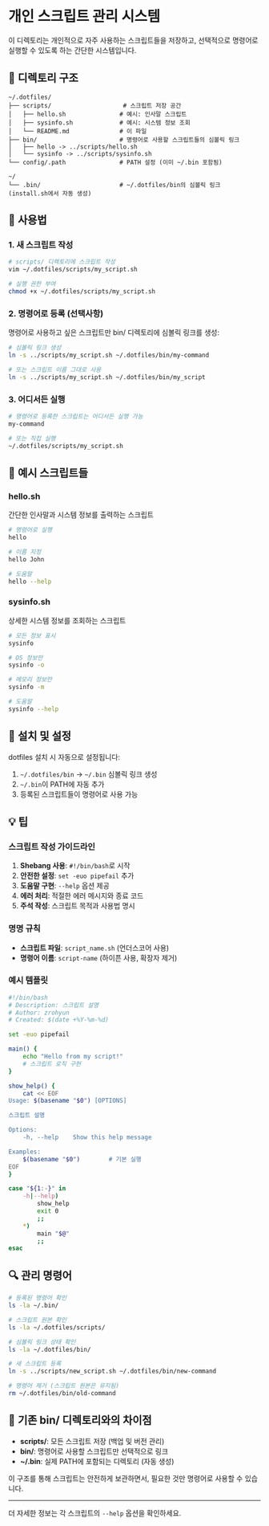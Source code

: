 # 개인 스크립트 관리 시스템

이 디렉토리는 개인적으로 자주 사용하는 스크립트들을 저장하고, 선택적으로 명령어로 실행할 수 있도록 하는 간단한 시스템입니다.

## 📁 디렉토리 구조

```
~/.dotfiles/
├── scripts/                    # 스크립트 저장 공간
│   ├── hello.sh               # 예시: 인사말 스크립트
│   ├── sysinfo.sh             # 예시: 시스템 정보 조회
│   └── README.md              # 이 파일
├── bin/                       # 명령어로 사용할 스크립트들의 심볼릭 링크
│   ├── hello -> ../scripts/hello.sh
│   └── sysinfo -> ../scripts/sysinfo.sh
└── config/.path               # PATH 설정 (이미 ~/.bin 포함됨)

~/
└── .bin/                      # ~/.dotfiles/bin의 심볼릭 링크 (install.sh에서 자동 생성)
```

## 🚀 사용법

### 1. 새 스크립트 작성

```bash
# scripts/ 디렉토리에 스크립트 작성
vim ~/.dotfiles/scripts/my_script.sh

# 실행 권한 부여
chmod +x ~/.dotfiles/scripts/my_script.sh
```

### 2. 명령어로 등록 (선택사항)

명령어로 사용하고 싶은 스크립트만 bin/ 디렉토리에 심볼릭 링크를 생성:

```bash
# 심볼릭 링크 생성
ln -s ../scripts/my_script.sh ~/.dotfiles/bin/my-command

# 또는 스크립트 이름 그대로 사용
ln -s ../scripts/my_script.sh ~/.dotfiles/bin/my_script
```

### 3. 어디서든 실행

```bash
# 명령어로 등록한 스크립트는 어디서든 실행 가능
my-command

# 또는 직접 실행
~/.dotfiles/scripts/my_script.sh
```

## 📝 예시 스크립트들

### hello.sh
간단한 인사말과 시스템 정보를 출력하는 스크립트

```bash
# 명령어로 실행
hello

# 이름 지정
hello John

# 도움말
hello --help
```

### sysinfo.sh
상세한 시스템 정보를 조회하는 스크립트

```bash
# 모든 정보 표시
sysinfo

# OS 정보만
sysinfo -o

# 메모리 정보만
sysinfo -m

# 도움말
sysinfo --help
```

## 🔧 설치 및 설정

dotfiles 설치 시 자동으로 설정됩니다:

1. `~/.dotfiles/bin` → `~/.bin` 심볼릭 링크 생성
2. `~/.bin`이 PATH에 자동 추가
3. 등록된 스크립트들이 명령어로 사용 가능

## 💡 팁

### 스크립트 작성 가이드라인

1. **Shebang 사용**: `#!/bin/bash`로 시작
2. **안전한 설정**: `set -euo pipefail` 추가
3. **도움말 구현**: `--help` 옵션 제공
4. **에러 처리**: 적절한 에러 메시지와 종료 코드
5. **주석 작성**: 스크립트 목적과 사용법 명시

### 명명 규칙

- **스크립트 파일**: `script_name.sh` (언더스코어 사용)
- **명령어 이름**: `script-name` (하이픈 사용, 확장자 제거)

### 예시 템플릿

```bash
#!/bin/bash
# Description: 스크립트 설명
# Author: zrohyun
# Created: $(date +%Y-%m-%d)

set -euo pipefail

main() {
    echo "Hello from my script!"
    # 스크립트 로직 구현
}

show_help() {
    cat << EOF
Usage: $(basename "$0") [OPTIONS]

스크립트 설명

Options:
    -h, --help    Show this help message

Examples:
    $(basename "$0")        # 기본 실행
EOF
}

case "${1:-}" in
    -h|--help)
        show_help
        exit 0
        ;;
    *)
        main "$@"
        ;;
esac
```

## 🔍 관리 명령어

```bash
# 등록된 명령어 확인
ls -la ~/.bin/

# 스크립트 원본 확인
ls -la ~/.dotfiles/scripts/

# 심볼릭 링크 상태 확인
ls -la ~/.dotfiles/bin/

# 새 스크립트 등록
ln -s ../scripts/new_script.sh ~/.dotfiles/bin/new-command

# 명령어 제거 (스크립트 원본은 유지됨)
rm ~/.dotfiles/bin/old-command
```

## 🔄 기존 bin/ 디렉토리와의 차이점

- **scripts/**: 모든 스크립트 저장 (백업 및 버전 관리)
- **bin/**: 명령어로 사용할 스크립트만 선택적으로 링크
- **~/.bin**: 실제 PATH에 포함되는 디렉토리 (자동 생성)

이 구조를 통해 스크립트는 안전하게 보관하면서, 필요한 것만 명령어로 사용할 수 있습니다.

---

더 자세한 정보는 각 스크립트의 `--help` 옵션을 확인하세요.
